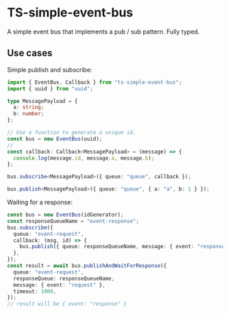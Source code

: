 # TS-simple-event-bus

A simple event bus that implements a pub / sub pattern. Fully typed.

## Use cases

Simple publish and subscribe:

```typescript
import { EventBus, Callback } from "ts-simple-event-bus";
import { uuid } from "uuid";

type MessagePayload = {
  a: string;
  b: number;
};

// Use a function to generate a unique id.
const bus = new EventBus(uuid);
//
const callback: Callback<MessagePayload> = (message) => {
  console.log(message.id, message.a, message.b);
};

bus.subscribe<MessagePayload>({ queue: "queue", callback });

bus.publish<MessagePayload>({ queue: "queue", { a: "a", b: 1 } });
```

Waiting for a response:

```typescript
const bus = new EventBus(idGenerator);
const responseQueueName = "event-response";
bus.subscribe({
  queue: "event-request",
  callback: (msg, id) => {
    bus.publish({ queue: responseQueueName, message: { event: "response" }, id });
  },
});
const result = await bus.publishAndWaitForResponse({
  queue: "event-request",
  responseQueue: responseQueueName,
  message: { event: "request" },
  timeout: 1000,
});
// result will be { event: "response" }
```
